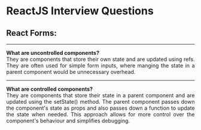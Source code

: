 # ReactJS Interview Questions

<div style="text-align: justify">

## React Forms:

---

**What are uncontrolled components?**  
They are components that store their own state and are updated using refs. They are often used for simple form inputs,
where manging the state in a parent component would be unnecessary overhead.

---

**What are controlled components?**  
They are components that store their state in a parent component and are updated using the setState() method. The
parent component passes down the component's state as props and also passes down a function to update the state when
needed. This approach allows for more control over the component's behaviour and simplifies debugging.
</div>
